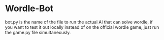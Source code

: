 # Wordle-Bot
bot.py is the name of the file to run the actual AI that can solve wordle, if you want to test it out locally instead of on the
official wordle game, just run the game.py file simultaneously.
